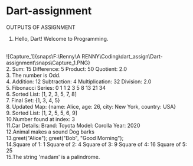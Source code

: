 # Dart-assignment
OUTPUTS OF ASSIGNMENT
<br>
1. Hello, Dart! Welcome to Programming.
<br>
![Capture_1]{snaps\F:\Renny\A RENNY\Coding\dart_assign\Dart-assignment\snaps\Capture_1.PNG}
<br>
2. Sum: 15  
   Difference: 5  
   Product: 50  
   Quotient: 2.0
<br>
3. The number is Odd.
<br>
4. Addition: 12  
   Subtraction: 4  
   Multiplication: 32  
   Division: 2.0
<br>
5. Fibonacci Series:  
   0 1 1 2 3 5 8 13 21 34
<br>
6. Sorted List: [1, 2, 3, 5, 7, 8]
<br>
7. Final Set: {1, 3, 4, 5}
<br>
8. Updated Map: {name: Alice, age: 26, city: New York, country: USA}
<br>
9. Sorted List: [1, 2, 5, 5, 6, 9]
<br>
10.Number found at index: 3
<br>
11.Car Details:  
   Brand: Toyota  
   Model: Corolla  
   Year: 2020
<br>
12.Animal makes a sound  
   Dog barks
<br>
13.greet("Alice");
  greet("Bob", "Good Morning");
<br>
14.Square of 1: 1  
   Square of 2: 4  
   Square of 3: 9  
   Square of 4: 16  
   Square of 5: 25
<br>
15.The string 'madam' is a palindrome.